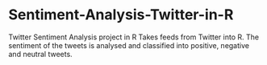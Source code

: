 # Sentiment-Analysis-Twitter-in-R
Twitter Sentiment Analysis project in R
Takes feeds from Twitter into R. The sentiment of the tweets is analysed and classified into positive, negative and neutral tweets.

